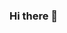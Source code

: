 ### Hi there 👋

<!--
**benasus25/benasus25** is a ✨ _special_ ✨ repository because its `README.md` (this file) appears on your GitHub profile.

Here are some ideas to get you started:

- 🔭 I’m currently working on a project that creates a private and secure communication channel among authorized users of a group. You can find more about that at - [Github repo](https://github.com/benasus25/intra-organisational-server)
- 🌱 I’m currently learning React and TypeScript. I would also love to dabble in the world of web 3.0
- 👯 I’m looking to join and enrich communities that support developers like me to refine and grow among ourselves. 
- 🤔 I’m looking for help in starting with open source contributions and how to find the right 
- 💬 Ask me about DSA and backend development. I seem to have developed a good grasp on both of them.
- 📫 Reach me at sparshsinha.spavis@gmail.com or simply drop a dm on [Twitter](https://twitter.com/sparshtwts)
- ⚡ Fun fact: I almost took the same amount of time in figuring what to write as I took to actually do all of these.


-->
